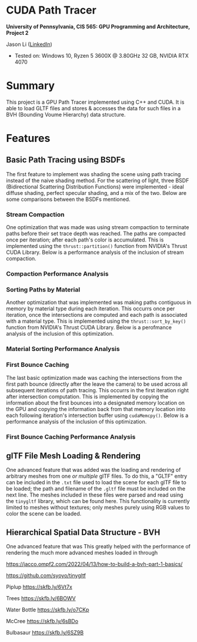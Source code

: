 CUDA Path Tracer
================

**University of Pennsylvania, CIS 565: GPU Programming and Architecture, Project 2**

Jason Li   ([LinkedIn](https://linkedin.com/in/jeylii))
* Tested on: Windows 10, Ryzen 5 3600X @ 3.80GHz 32 GB, NVIDIA RTX 4070 

# **Summary**
This project is a GPU Path Tracer implemented using C++ and CUDA. It is able to load GLTF files and stores & accesses the data for such files in a BVH (Bounding Voume Hierarchy) data structure.
 
# **Features**
## **Basic Path Tracing using BSDFs**
The first feature to implement was shading the scene using path tracing instead of the naive shading method. For the scattering of light, three BSDF (Bidirectional Scattering Distribution Functions) were implemented - ideal diffuse shading, perfect specular shading, and a mix of the two. Below are some comparisons between the BSDFs mentioned.

### **Stream Compaction**
One optimization that was made was using stream compaction to terminate paths before their set trace depth was reached. The paths are compacted once per iteration; after each path's color is accumulated. This is implemented using the `thrust::partition()` function from NVIDIA's Thrust CUDA Library. Below is a performance analysis of the inclusion of stream compaction.
### Compaction Performance Analysis


### **Sorting Paths by Material**
Another optimization that was implemented was making paths contiguous in memory by material type during each iteration. 
This occurrs once per iteration, once the intersections are computed and each path is associated with a material type. This is implemented using the `thrust::sort_by_key()` function from NVIDIA's Thrust CUDA Library. Below is a perofmance analysis of the inclusion of this optimization.
### Material Sorting Performance Analysis 

### **First Bounce Caching**
The last basic optimization made was caching the intersections from the first path bounce (directly after the leave the camera) to be used across all subsequent iterations of path tracing. This occurrs in the first iteration right after intersection computation. This is implemented by copying the information about the first bounces into a designated memory location on the GPU and copying the information back from that memory location into each following iteration's intersection buffer using `cudaMemcpy()`. Below is a performance analysis of the inclusion of this optimization.
### First Bounce Caching Performance Analysis


## **glTF File Mesh Loading & Rendering**
One advanced feature that was added was the loading and rendering of arbitrary meshes from one *or multiple* glTF files. To do this, a "GLTF" entry can be included in the `.txt` file used to load the scene for each glTF file to be loaded; the path and filename of the `.gltf` file must be included on the next line. The meshes included in these files were parsed and read using the `tinygltf` library, which can be found here. This functionality is currently limited to meshes without textures; only meshes purely using RGB values to color the scene can be loaded.


## **Hierarchical Spatial Data Structure - BVH**
One advanced feature that was 
This greatly helped with the performance of rendering the much more advanced meshes loaded in through 

https://jacco.ompf2.com/2022/04/13/how-to-build-a-bvh-part-1-basics/

https://github.com/syoyo/tinygltf

Piplup	https://skfb.ly/6Vt7x

Trees	https://skfb.ly/6BOWV

Water Bottle	https://skfb.ly/o7CKp

McCree	https://skfb.ly/6sBDo

Bulbasaur	https://skfb.ly/6SZ9B
